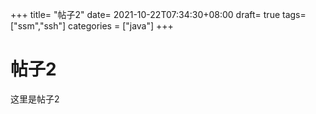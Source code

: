 +++
title= "帖子2"
date= 2021-10-22T07:34:30+08:00
draft= true
tags= ["ssm","ssh"]
categories = ["java"]
+++

# 帖子2

这里是帖子2
